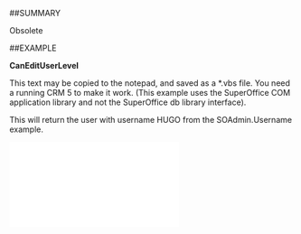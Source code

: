 

##SUMMARY

Obsolete


##EXAMPLE

**CanEditUserLevel**

This text may be copied to the notepad, and saved as a *.vbs file. You need a running CRM 5 to make it work. (This example uses the SuperOffice COM application library and not the SuperOffice db library interface). 



This will return the user with username HUGO from the SOAdmin.Username example.

![](../../Examples/vbs/SOUser.CanEditUserLevel.vbs.txt)





